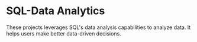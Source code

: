 # SQL-Data Analytics
These projects leverages SQL's data analysis capabilities to analyze data. It helps users make better data-driven decisions.
